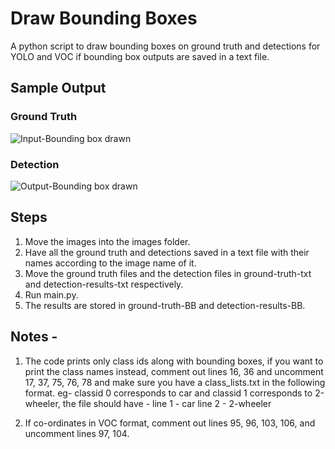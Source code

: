 # Draw Bounding Boxes
A python script to draw bounding boxes on ground truth and detections for YOLO and VOC if bounding box outputs are saved in a text file.

## Sample Output

### Ground Truth
![Input-Bounding box drawn](ground-truth-BB/image1.jpg)

### Detection 
![Output-Bounding box drawn](detection-results-BB/image1.jpg)

## Steps

1. Move the images into the images folder.
2. Have all the ground truth and detections saved in a text file with their names according to the image name of it.
3. Move the ground truth files  and the detection files in ground-truth-txt and detection-results-txt respectively.
4. Run main.py. 
5. The results are stored in ground-truth-BB and detection-results-BB.

## Notes - 
1. The code prints only class ids along with bounding boxes, if you want to print the class names instead, comment out lines 16, 36 and uncomment 17, 37, 75, 76, 78 and make sure you have a class_lists.txt in the following format. eg- classid 0 corresponds to car and classid 1 corresponds to 2-wheeler, the file should have -
line 1 - car
line 2 - 2-wheeler

2. If co-ordinates in VOC format, comment out lines 95, 96, 103, 106, and uncomment lines 97, 104.
